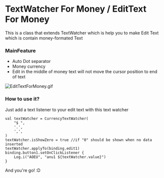 # TextWatcher For Money / EditText For Money

This is a class that extends TextWatcher which is help you to make Edit Text which is contain money-formated Text

### MainFeature
- Auto Dot separator
- Money currency
- Edit in the middle of money text will not move the cursor position to end of text

![EditTextForMoney.gif](https://github.com/zihadrizkyef/TextWatcherForMoney/blob/master/EditTextForMoney.gif)

### How to use it?
Just add a text listener to your edit text with this text watcher

    val textWatcher = CurrencyTextWatcher(
        "$ ",
        '.',
        ',',
    )
    textWatcher.isShowZero = true //if "0" should be shown when no data inserted
    textWatcher.applyTo(binding.edit1)
    binding.button1.setOnClickListener {
        Log.i("AOEU", "anu1 ${textWatcher.value}")
    }

And you're go! :D
